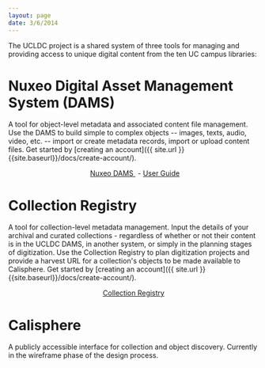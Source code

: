 ```yaml
---
layout: page
date: 3/6/2014
---
```


The UCLDC project is a shared system of three tools for managing and providing access to unique digital content from the ten UC campus libraries:

Nuxeo Digital Asset Management System (DAMS)
==============================================================================

A tool for object-level metadata and associated content file management. Use the DAMS to build simple to complex objects -- images, texts, audio, video, etc. -- import or create metadata records, import or upload content files. Get started by [creating an account]({{ site.url }}{{site.baseurl}}/docs/create-account/).

<p style="text-align: center">
  <a class="button" target="_blank" href="https://nuxeo.cdlib.org/nuxeo/" style="margin-right: 5px;">
    <span class="glyphicon glyphicon-new-window" style="margin-right: 8px;"></span>Nuxeo DAMS
  </a> - <a href="{{ site.url }}{{site.baseurl}}/docs/dams/index/">User Guide</a>
</p>

Collection Registry
===================

A tool for collection-level metadata management. Input the details of your archival and curated collections - regardless of whether or not their content is in the UCLDC DAMS, in another system, or simply in the planning stages of digitization. Use the Collection Registry to plan digitization projects and provide a harvest URL for a collection's objects to be made available to Calisphere. Get started by [creating an account]({{ site.url }}{{site.baseurl}}/docs/create-account/).

<p style="text-align: center">
  <a class="button" target="_blank" href="https://registry.cdlib.org/" style="margin-right: 5px;">
    <span class="glyphicon glyphicon-new-window" style="margin-right: 8px;"></span>Collection Registry
  </a>
</p>

Calisphere
================

A publicly accessible interface for collection and object discovery. Currently in the wireframe phase of the design process. 